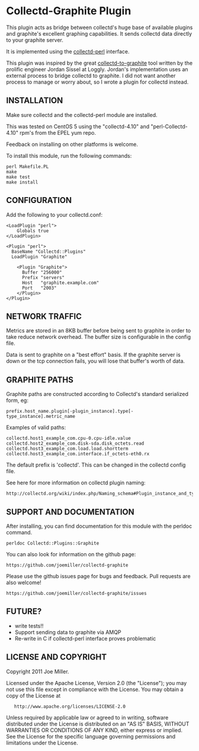 Collectd-Graphite Plugin
========================

This plugin acts as bridge between collectd's huge base
of available plugins and graphite's excellent graphing
capabilities.  It sends collectd data directly
to your graphite server.

It is implemented using the [collectd-perl](http://collectd.org/documentation/manpages/collectd-perl.5.shtml)
interface.

This plugin was inspired by the great [collectd-to-graphite](https://github.com/loggly/collectd-to-graphite)
tool written by the prolific engineer Jordan Sissel at Loggly.
Jordan's implementation uses an external process to bridge
collectd to graphite.  I did not want another process to
manage or worry about, so I wrote a plugin for collectd
instead.


INSTALLATION
------------

Make sure collectd and the collectd-perl module are installed.

This was tested on CentOS 5 using the "collectd-4.10" and 
"perl-Collectd-4.10" rpm's from the EPEL yum repo.

Feedback on installing on other platforms is welcome.

To install this module, run the following commands:

	perl Makefile.PL
	make
	make test
	make install


CONFIGURATION
-------------

Add the following to your collectd.conf:

	<LoadPlugin "perl">
		Globals true
	</LoadPlugin>

	<Plugin "perl">
	  BaseName "Collectd::Plugins"
	  LoadPlugin "Graphite"

		<Plugin "Graphite">
		  Buffer "256000"
		  Prefix "servers"
		  Host   "graphite.example.com"
		  Port   "2003"
		</Plugin>
	</Plugin>


NETWORK TRAFFIC
---------------

Metrics are stored in an 8KB buffer before being
sent to graphite in order to take reduce network
overhead.  The buffer size is configurable in the
config file.

Data is sent to graphite on a "best effort" 
basis.  If the graphite server is down or the tcp 
connection fails, you will lose that buffer's worth
of data.
 

GRAPHITE PATHS
--------------

Graphite paths are constructed according to Collectd's standard
serialized form, eg:

	prefix.host_name.plugin[-plugin_instance].type[-type_instance].metric_name

Examples of valid paths:

	collectd.host1_example_com.cpu-0.cpu-idle.value
	collectd.host2_example_com.disk-sda.disk_octets.read
	collectd.host3_example_com.load.load.shortterm
	collectd.host3_example_com.interface.if_octets-eth0.rx

The default prefix is 'collectd'.  This can be changed in the 
collectd config file.

See here for more information on collectd plugin naming:

    http://collectd.org/wiki/index.php/Naming_schema#Plugin_instance_and_type_instance


SUPPORT AND DOCUMENTATION
-------------------------

After installing, you can find documentation for this module with the
perldoc command.

    perldoc Collectd::Plugins::Graphite

You can also look for information on the github page:

	https://github.com/joemiller/collectd-graphite

Please use the github issues page for bugs and feedback.  Pull
requests are also welcome!

	https://github.com/joemiller/collectd-graphite/issues


FUTURE?
-------

- write tests!!
- Support sending data to graphite via AMQP
- Re-write in C if collectd-perl interface proves problematic


LICENSE AND COPYRIGHT
---------------------

Copyright 2011 Joe Miller.

   Licensed under the Apache License, Version 2.0 (the "License");
   you may not use this file except in compliance with the License.
   You may obtain a copy of the License at

       http://www.apache.org/licenses/LICENSE-2.0

   Unless required by applicable law or agreed to in writing, software
   distributed under the License is distributed on an "AS IS" BASIS,
   WITHOUT WARRANTIES OR CONDITIONS OF ANY KIND, either express or implied.
   See the License for the specific language governing permissions and
   limitations under the License.